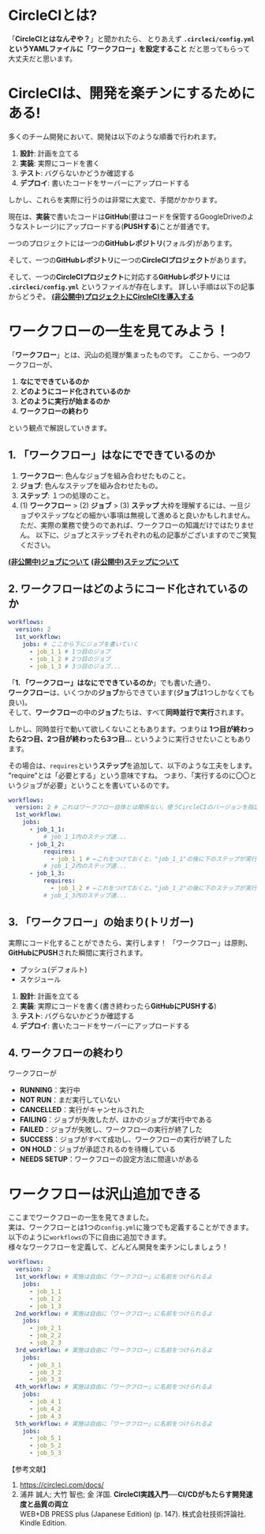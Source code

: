 # CircleCIとは?
「**CircleCIとはなんぞや？**」と聞かれたら、
とりあえず
**`.circleci/config.yml`というYAMLファイルに「ワークフロー」を設定すること**
だと思ってもらって大丈夫だと思います。

# CircleCIは、開発を楽チンにするためにある!
多くのチーム開発において、開発は以下のような順番で行われます。
1. **設計**: 計画を立てる
1. **実装**: 実際にコードを書く
1. **テスト**: バグらないかどうか確認する
1. **デプロイ**: 書いたコードをサーバーにアップロードする

しかし、これらを実際に行うのは非常に大変で、手間がかかります。

現在は、**実装**で書いたコードは**GitHub**(要はコードを保管するGoogleDriveのようなストレージ)にアップロードする(**PUSHする**)ことが普通です。

一つのプロジェクトには一つの**GitHubレポジトリ**(フォルダ)があります。

そして、一つの**GitHubレポジトリ**に一つの**CircleCIプロジェクト**があります。

そして、一つの**CircleCIプロジェクト**に対応する**GitHubレポジトリ**には
**`.circleci/config.yml`** というファイルが存在します。
詳しい手順は以下の記事からどうぞ。
[**(非公開中)プロジェクトにCircleCIを導入する**](example.com)

# ワークフローの一生を見てみよう！
「**ワークフロー**」とは、沢山の処理が集まったものです。
ここから、一つのワークフローが、
1. **なにでできているのか**
1. **どのようにコード化されているのか**
1. **どのように実行が始まるのか**
1. **ワークフローの終わり**

という観点で解説していきます。

## 1. 「ワークフロー」はなにでできているのか
1. **ワークフロー**: 色んなジョブを組み合わせたものこと。
1. **ジョブ**: 色んなステップを組み合わせたもの。
1. **ステップ**: １つの処理のこと。
1. (1) **ワークフロー** > (2) **ジョブ** > (3) **ステップ**
大枠を理解するには、一旦ジョブやステップなどの細かい事項は無視して進めると良いかもしれません。
ただ、実際の業務で使うのであれば、ワークフローの知識だけではたりません。
以下に、ジョブとステップそれぞれの私の記事がございますのでご笑覧ください。

[**(非公開中)ジョブについて**](example.com)
[**(非公開中)ステップについて**](example.com)

## 2. ワークフローはどのようにコード化されているのか
```yaml
workflows:
  version: 2
  1st_workflow:
    jobs: # ここから下にジョブを書いていく
      - job_1_1 # 1つ目のジョブ
      - job_1_2 # 2つ目のジョブ
      - job_1_3 # 3つ目のジョブ...
```
「**1. 「ワークフロー」はなにでできているのか**」でも書いた通り、<br>**ワークフロー**は、いくつかの**ジョブ**からできています(**ジョブ**は1つしかなくても良い)。<br>そして、**ワークフロー**の中の**ジョブ**たちは、すべて**同時並行で実行**されます。

しかし、同時並行で動いて欲しくないこともあります。つまりは
**1つ目が終わったら2つ目、2つ目が終わったら3つ目...**
というように実行させたいこともあります。

その場合は、`requires`という**ステップ**を追加して、以下のような工夫をします。
"require"とは「必要とする」という意味ですね。
つまり、「実行するのに〇〇というジョブが必要」ということを書いているのです。
```yaml
workflows:
  version: 2 # これはワークフロー自体とは関係ない。使うCircleCIのバージョンを指定している。
  1st_workflow:
    jobs:
      - job_1_1:
          # job_1_1内のステップ達...
      - job_1_2:
          requires:
            - job_1_1 # ←これをつけておくと、"job_1_1"の後に下のステップが実行される
          # job_1_2内のステップ達...
      - job_1_3:
          requires:
            - job_1_2 # ←これをつけておくと、"job_1_2"の後に下のステップが実行される
          # job_1_3内のステップ達...
```
## 3. 「ワークフロー」の始まり(トリガー)
実際にコード化することができたら、実行します！
「ワークフロー」は原則、**GitHubにPUSH**された瞬間に実行されます。
* プッシュ(デフォルト)
* スケジュール
1. **設計**: 計画を立てる
1. **実装**: 実際にコードを書く(書き終わったら**GitHubにPUSHする**)
1. **テスト**: バグらないかどうか確認する
1. **デプロイ**: 書いたコードをサーバーにアップロードする

## 4. ワークフローの終わり
ワークフローが
* **RUNNING**：実行中
* **NOT RUN**：まだ実行していない
* **CANCELLED**：実行がキャンセルされた
* **FAILING**：ジョブが失敗したが、ほかのジョブが実行中である
* **FAILED**：ジョブが失敗し、ワークフローの実行が終了した
* **SUCCESS**：ジョブがすべて成功し、ワークフローの実行が終了した
* **ON HOLD**：ジョブが承認されるのを待機している
* **NEEDS SETUP**：ワークフローの設定方法に間違いがある

# ワークフローは沢山追加できる
ここまでワークフローの一生を見てきました。
<br>実は、ワークフローとは1つの`config.yml`に幾つでも定義することができます。
<br>以下のように`workflows`の下に自由に追加できます。
<br>様々なワークフローを定義して、どんどん開発を楽チンにしましょう！
```yaml
workflows:
  version: 2
  1st_workflow: # 実施は自由に「ワークフロー」に名前をつけられるよ
    jobs:
      - job_1_1
      - job_1_2
      - job_1_3
  2nd_workflow: # 実施は自由に「ワークフロー」に名前をつけられるよ
    jobs:
      - job_2_1
      - job_2_2
      - job_2_3
  3rd_workflow: # 実施は自由に「ワークフロー」に名前をつけられるよ
    jobs:
      - job_3_1
      - job_3_2
      - job_3_3
  4th_workflow: # 実施は自由に「ワークフロー」に名前をつけられるよ
    jobs:
      - job_4_1
      - job_4_2
      - job_4_3
  5th_workflow: # 実施は自由に「ワークフロー」に名前をつけられるよ
    jobs:
      - job_5_1
      - job_5_2
      - job_5_3
```
【参考文献】
1. https://circleci.com/docs/
1. 浦井 誠人; 大竹 智也; 金 洋国. **CircleCI実践入門──CI/CDがもたらす開発速度と品質の両立**<br>WEB+DB PRESS plus (Japanese Edition) (p. 147). 株式会社技術評論社. Kindle Edition. 
